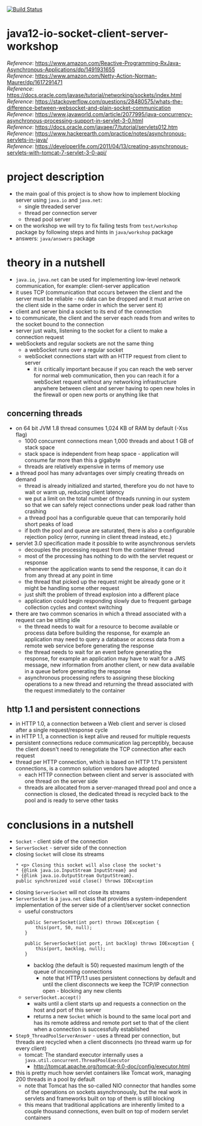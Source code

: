 [![Build Status](https://travis-ci.com/mtumilowicz/java12-io-socket-client-server-workshop.svg?branch=master)](https://travis-ci.com/mtumilowicz/java12-io-socket-client-server-workshop)

# java12-io-socket-client-server-workshop

_Reference_: https://www.amazon.com/Reactive-Programming-RxJava-Asynchronous-Applications/dp/1491931655  
_Reference_: https://www.amazon.com/Netty-Action-Norman-Maurer/dp/1617291471  
_Reference_: https://docs.oracle.com/javase/tutorial/networking/sockets/index.html  
_Reference_: https://stackoverflow.com/questions/28480575/whats-the-difference-between-websocket-and-plain-socket-communication  
_Reference_: https://www.javaworld.com/article/2077995/java-concurrency-asynchronous-processing-support-in-servlet-3-0.html  
_Reference_: https://docs.oracle.com/javaee/7/tutorial/servlets012.htm  
_Reference_: https://www.hackerearth.com/practice/notes/asynchronous-servlets-in-java/  
_Reference_: https://developerlife.com/2011/04/13/creating-asynchronous-servlets-with-tomcat-7-servlet-3-0-api/

# project description
* the main goal of this project is to show how to implement blocking server using `java.io` and `java.net`:
    * single threaded server
    * thread per connection server
    * thread pool server
* on the workshop we will try to fix failing tests from `test/workshop` package by following steps and hints in
`java/workshop` package
* answers: `java/answers` package

# theory in a nutshell
* `java.io`, `java.net` can be used for implementing low-level network communication, for example: client-server 
application
* it uses TCP (communication that occurs between the client and the server must be reliable - no data can be 
dropped and it must arrive on the client side in the same order in which the server sent it)
* client and server bind a socket to its end of the connection
* to communicate, the client and the server each reads from and writes to the socket bound to the connection
* server just waits, listening to the socket for a client to make a connection request
* webSockets and regular sockets are not the same thing
    * a webSocket runs over a regular socket
    * webSocket connections start with an HTTP request from client to server
        * it is critically important because if you can reach the web server for normal web communication, 
        then you can reach it for a webSocket request without any networking infrastructure anywhere between 
        client and server having to open new holes in the firewall or open new ports or anything like that
    
## concerning threads
* on 64 bit JVM 1.8 thread consumes 1,024 KB of RAM by default (-Xss flag)
    * 1000 concurrent connections mean 1,000 threads and about 1 GB of stack space
    * stack space is independent from heap space - application will consume far more than this a gigabyte
    * threads are relatively expensive in terms of memory use
* a thread pool has many advantages over simply creating threads on demand
    * thread is already initialized and started, therefore you do not have to wait or
    warm up, reducing client latency
    * we put a limit on the total number of threads running in our system so
    that we can safely reject connections under peak load rather than crashing
    * a thread pool has a configurable queue that can temporarily hold short peaks of
    load
    * if both the pool and queue are saturated, there is also a configurable rejection
    policy (error, running in client thread instead, etc.)
* servlet 3.0 specification made it possible to write asynchronous servlets
    * decouples the processing request from the container thread
    * most of the processing has nothing to do with the servlet request or response
    * whenever the application wants to send the response, it can do it from any
    thread at any point in time
    * the thread that picked up the request might be already gone or it might be 
    handling some other request
    * just shift the problem of thread explosion into a different place
    * application could begin responding slowly due to frequent garbage collection cycles and
    context switching
* there are two common scenarios in which a thread associated with a request can be sitting idle
    * the thread needs to wait for a resource to become available or process data before building the 
    response, for example an application may need to query a database or access data from a remote web 
    service before generating the response
    * the thread needs to wait for an event before generating the response, for example an application 
    may have to wait for a JMS message, new information from another client, or new data available in a 
    queue before generating the response
    * asynchronous processing refers to assigning these blocking operations to a new thread and returning 
    the thread associated with the request immediately to the container
    
## http 1.1 and persistent connections
* in HTTP 1.0, a connection between a Web client and server is closed after a single request/response cycle
* in HTTP 1.1, a connection is kept alive and reused for multiple requests
* persistent connections reduce communication lag perceptibly, because the client doesn't need to
 renegotiate the TCP connection after each request
* thread per HTTP connection, which is based on HTTP 1.1's persistent connections, is a common solution vendors 
have adopted
    * each HTTP connection between client and server is associated with one thread on the server side
    * threads are allocated from a server-managed thread pool and once a connection is closed, the dedicated thread is 
    recycled back to the pool and is ready to serve other tasks

# conclusions in a nutshell
* `Socket` - client side of the connection
* `ServerSocket` - server side of the connection
* closing `Socket` will close its streams
    ```
    * <p> Closing this socket will also close the socket's
    * {@link java.io.InputStream InputStream} and
    * {@link java.io.OutputStream OutputStream}.
    public synchronized void close() throws IOException
    ```
* closing `ServerSocket` will not close its streams
* `ServerSocket` is a `java.net` class that provides a system-independent implementation of the server side of a 
client/server socket connection
    * useful constructors
        ```
        public ServerSocket(int port) throws IOException {
            this(port, 50, null);
        }
        ```
        ```
        public ServerSocket(int port, int backlog) throws IOException {
            this(port, backlog, null);
        }
        ```
        * backlog (the default is 50) requested maximum length of the queue of incoming connections
            * note that HTTP/1.1 uses persistent connections by default and until the client
          disconnects we keep the TCP/IP connection open - blocking any new clients
    * `serverSocket.accept()`
      * waits until a client starts up and requests a connection on the host and port of this server
      * returns a new `Socket` which is bound to the same local port and has its remote address 
      and remote port set to that of the client when a connection is successfully established 
* `Step9_ThreadPoolServerAnswer` - uses a thread per connection, but threads are recycled when a client 
disconnects (no thread warm up for every client)
    * tomcat: The standard executor internally uses a `java.util.concurrent.ThreadPoolExecutor`
        * http://tomcat.apache.org/tomcat-9.0-doc/config/executor.html
* this is pretty much how servlet containers like Tomcat work, managing 200 threads in a pool
  by default
  * note that Tomcat has the so-called NIO connector that handles some of the operations
    on sockets asynchronously, but the real work in servlets and frameworks built
    on top of them is still blocking
  * this means that traditional applications are inherently
    limited to a couple thousand connections, even built on top of modern servlet
    containers
